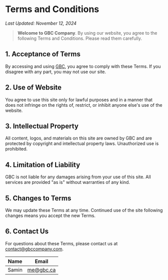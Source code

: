 # Terms and Conditions

_Last Updated: November 12, 2024_

>**Welcome to GBC Company**. By using our website, you agree to the following Terms and Conditions. Please read them carefully.

## 1. Acceptance of Terms

By accessing and using [GBC](https://georgebrown.ca), you agree to comply with these Terms. If you disagree with any part, you may not use our site.

## 2. Use of Website

You agree to use this site only for lawful purposes and in a manner that does not infringe on the rights of, restrict, or inhibit anyone else's use of the website.

## 3. Intellectual Property

All content, logos, and materials on this site are owned by GBC and are protected by copyright and intellectual property laws. Unauthorized use is prohibited.

## 4. Limitation of Liability

GBC is not liable for any damages arising from your use of this site. All services are provided "as is" without warranties of any kind.

## 5. Changes to Terms

We may update these Terms at any time. Continued use of the site following changes means you accept the new Terms.

## 6. Contact Us

For questions about these Terms, please contact us at contact@gbccompany.com.

| Name | Email |
| ---- | ---------|
| Samin| me@gbc.ca|
